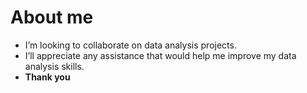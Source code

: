# About me

-  I’m looking to collaborate on data analysis projects.
-  I’ll appreciate any assistance that would help me improve my data analysis skills.
-  **Thank you**
